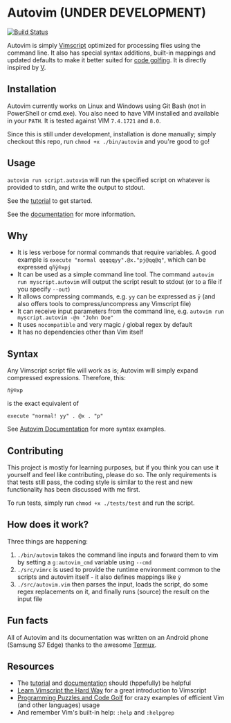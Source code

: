 # Autovim (UNDER DEVELOPMENT)

[![Build Status](https://travis-ci.org/christianrondeau/autovim.svg?branch=master)](https://travis-ci.org/christianrondeau/autovim)

Autovim is simply [Vimscript](http://vim.org) optimized for processing files using the command line. It also has special syntax additions, built-in mappings and updated defaults to make it better suited for [code golfing](http://codegolf.stackexchange.com). It is directly inspired by [V](https://github.com/DJMcMayhem/V).

## Installation

Autovim currently works on Linux and Windows using Git Bash (not in PowerShell or cmd.exe). You also need to have VIM installed and available in your `PATH`. It is tested against VIM `7.4.1721` and `8.0`.

Since this is still under development, installation is done manually; simply checkout this repo, run `chmod +x ./bin/autovim` and you're good to go!

## Usage

`autovim run script.autovim` will run the specified script on whatever is provided to stdin, and write the output to stdout.

See the [tutorial](doc/tutorial.md) to get started.

See the [documentation](doc/index.md) for more information.

## Why

* It is less verbose for normal commands that require variables. A good example is `execute "normal qqqqqyy".@x."pj@qq@q"`, which can be expressed `qñÿ®xpj`
* It can be used as a simple command line tool. The command `autovim run myscript.autovim` will output the script result to stdout (or to a file if you specify `--out`)
* It allows compressing commands, e.g. `yy` can be expressed as `ÿ` (and also offers tools to compress/uncompress any Vimscript file)
* It can receive input parameters from the command line, e.g. `autovim run myscript.autovim -@n "John Doe"`
* It uses `nocompatible` and very magic / global regex by default
* It has no dependencies other than Vim itself

## Syntax

Any Vimscript script file will work as is; Autovim will simply expand compressed expressions. Therefore, this:

    ñÿ®xp

is the exact equivalent of

    execute "normal! yy" . @x . "p"

See [Autovim Documentation](doc/index.md) for more syntax examples.

## Contributing

This project is mostly for learning purposes, but if you think you can use it yourself and feel like contributing, please do so. The only requirements is that tests still pass, the coding style is similar to the rest and new functionality has been discussed with me first.

To run tests, simply run `chmod +x ./tests/test` and run the script.

## How does it work?

Three things are happening:

1. `./bin/autovim` takes the command line inputs and forward them to vim by setting a `g:autovim_cmd` variable using `--cmd`
2. `./src/vimrc` is used to provide the runtime environment common to the scripts and autovim itself - it also defines mappings like `ÿ`
3. `./src/autovim.vim` then parses the input, loads the script, do some regex replacements on it, and finally runs (source) the result on the input file

## Fun facts

All of Autovim and its documentation was written on an Android phone (Samsung S7 Edge) thanks to the awesome [Termux](https://termux.com).

## Resources

* The [tutorial](doc/tutorial.md) and [documentation](doc/index.md) should (hppefully) be helpful
* [Learn Vimscript the Hard Way](http://learnvimscriptthehardway.stevelosh.com) for a great introduction to Vimscript
* [Programming Puzzles and Code Golf](http://codegolf.stackexchange.com) for crazy examples of efficient Vim (and other languages) usage
* And remember Vim's built-in help: `:help` and `:helpgrep`
